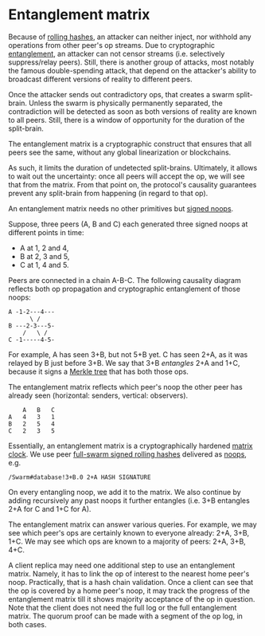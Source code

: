 # Entanglement matrix

Because of [rolling hashes](crypto.md), an attacker can neither inject, nor withhold any operations from other peer's op streams.
Due to cryptographic [entanglement](noop.md), an attacker can not censor streams (i.e. selectively suppress/relay peers).
Still, there is another group of attacks, most notably the famous double-spending attack, that depend on the attacker's ability to broadcast different versions of reality to different peers.

Once the attacker sends out contradictory ops, that creates a swarm split-brain.
Unless the swarm is physically permanently separated, the contradiction will be detected as soon as both versions of reality are known to all peers.
Still, there is a window of opportunity for the duration of the split-brain.

The entanglement matrix is a cryptographic construct that ensures that all peers see the same, without any global linearization or blockchains.

As such, it limits the duration of undetected split-brains.
Ultimately, it allows to wait out the uncertainty: once all peers will accept the op, we will see that from the matrix.
From that point on, the protocol's causality guarantees prevent any split-brain from happening (in regard to that op).

An entanglement matrix needs no other primitives but [signed noops](noop.md).

Suppose, three peers (A, B and C) each generated three signed noops at different points in time:
* A at 1, 2 and 4,
* B at 2, 3 and 5,
* C at 1, 4 and 5.

Peers are connected in a chain A-B-C.
The following causality diagram reflects both op propagation and cryptographic entanglement of those noops:

    A -1-2---4---
          \ /
    B ---2-3---5-
        /   \ /
    C -1-----4-5-

For example, A has seen 3+B, but not 5+B yet.
C has seen 2+A, as it was relayed by B just before 3+B.
We say that 3+B *entangles* 2+A and 1+C, because it signs a [Merkle tree][merkle] that has both those ops.

The entanglement matrix reflects which peer's noop the other peer has already seen (horizontal: senders, vertical: observers).

        A   B   C
    A   4   3   1
    B   2   5   4
    C   2   3   5

Essentially, an entanglement matrix is a cryptographically hardened [matrix clock][mc].
We use peer [full-swarm signed rolling hashes](crypto.md) delivered as [noops](noop.md), e.g.

    /Swarm#database!3+B.0 2+A HASH SIGNATURE

On every entangling noop, we add it to the matrix.
We also continue by adding recursively any past noops it further entangles (i.e. 3+B entangles 2+A for C and 1+C for A).

The entanglement matrix can answer various queries.
For example, we may see which peer's ops are certainly known to everyone already: 2+A, 3+B, 1+C.
We may see which ops are known to a majority of peers: 2+A, 3+B, 4+C.

A client replica may need one additional step to use an entanglement matrix.
Namely, it has to link the op of interest to the nearest home peer's noop.
Practically, that is a hash chain validation.
Once a client can see that the op is covered by a home peer's noop, it may track the progress of the entanglement matrix till it shows majority acceptance of the op in question.
Note that the client does not need the full log or the full entanglement matrix.
The quorum proof can be made with a segment of the op log, in both cases.

[mc]: https://en.wikipedia.org/wiki/Matrix_clock
[merkle]: https://en.wikipedia.org/wiki/Merkle_tree
